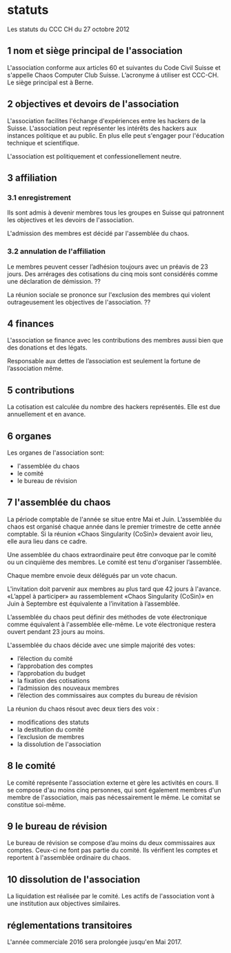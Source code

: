 # statuts

Les statuts du CCC CH du 27 octobre 2012

## 1 nom et siège principal de l'association

L'association conforme aux articles 60 et suivantes du Code Civil Suisse et s'appelle Chaos Computer Club Suisse. 
L’acronyme á utiliser est CCC-CH. Le siège principal est à Berne.

## 2 objectives et devoirs de l'association

L'association facilites l'échange d'expériences entre les hackers de la Suisse.
L'association peut représenter les intérêts des hackers aux instances politique et au public.
En plus elle peut s'engager pour l'éducation technique et scientifique.

L'association est politiquement et confessionellement neutre.

## 3 affiliation

### 3.1 enregistrement

Ils sont admis à devenir membres tous les groupes en Suisse qui patronnent les objectives et les devoirs de l'association.

L'admission des membres est décidé par l'assemblée du chaos.

### 3.2 annulation de l'affiliation

Le membres peuvent cesser l’adhésion toujours avec un préavis de 23 jours.
Des arrérages des cotisations du cinq mois sont considérés comme une déclaration de démission.
??

La réunion sociale se prononce sur l'exclusion des membres qui violent outrageusement les objectives de l'association.
??

## 4 finances

L'association se finance avec les contributions des membres aussi bien que des donations et des légats.

Responsable aux dettes de l’association est seulement la fortune de l’association même.

## 5 contributions

La cotisation est calculée du nombre des hackers représentés.
Elle est due annuellement et en avance.

## 6 organes

Les organes de l'association sont:

- l'assemblée du chaos
- le comité
- le bureau de révision

## 7 l'assemblée du chaos

La période comptable de l'année se situe entre Mai et Juin. 
L’assemblée du chaos est organisé chaque année dans le premier trimestre de cette année comptable. 
Si la réunion «Chaos Singularity (CoSin)» devaient avoir lieu, elle aura lieu dans ce cadre.

Une assemblée du chaos extraordinaire peut être convoque par le comité ou un cinquième des membres. 
Le comité est tenu d'organiser l’assemblée.

Chaque membre envoie deux délégués par un vote chacun.

L'invitation doit parvenir aux membres au plus tard que 42 jours à l'avance. «L’appel à participer» au rassemblement 
«Chaos Singularity (CoSin)» en Juin à Septembre est équivalente a l’invitation à l’assemblée.

L’assemblée du chaos peut définir des méthodes de vote électronique comme équivalent à l'assemblée elle-même. 
Le vote électronique restera ouvert pendant 23 jours au moins.

L'assemblée du chaos décide avec une simple majorité des votes:

- l’élection du comité
- l’approbation des comptes
- l’approbation du budget
- la fixation des cotisations
- l’admission des nouveaux membres
- l’élection des commissaires aux comptes du bureau de révision

La réunion du chaos résout avec deux tiers des voix :

- modifications des statuts
- la destitution du comité
- l’exclusion de membres
- la dissolution de l'association

## 8 le comité

Le comité représente l'association externe et gère les activités en cours.
Il se compose d'au moins cinq personnes, qui sont également membres d'un membre de l'association, mais pas nécessairement le même.
Le comitat se constitue soi-même.

## 9 le bureau de révision

Le bureau de révision se compose d’au moins du deux commissaires aux comptes. 
Ceux-ci ne font pas partie du comité.
Ils vérifient les comptes et reportent à l'assemblée ordinaire du chaos.

## 10 dissolution de l'association

La liquidation est réalisée par le comité. Les actifs de l'association vont à une institution aux objectives similaires.

## réglementations transitoires

L'année commerciale 2016 sera prolongée jusqu'en Mai 2017.
